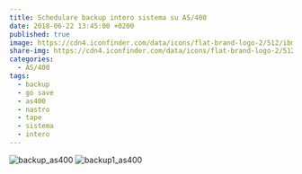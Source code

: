 ```yaml
---
title: Schedulare backup intero sistema su AS/400
date: 2018-06-22 13:45:00 +0200
published: true
image: https://cdn4.iconfinder.com/data/icons/flat-brand-logo-2/512/ibm-256.png
share-img: https://cdn4.iconfinder.com/data/icons/flat-brand-logo-2/512/ibm-256.png
categories:
  - AS/400
tags:
  - backup
  - go save
  - as400
  - nastro
  - tape
  - sistema
  - intero
---
```

![backup_as400](https://farm2.staticflickr.com/1788/41140944530_f3653a924a_o.png)
![backup1_as400](https://farm2.staticflickr.com/1773/41140944630_1752d17423_o.png)